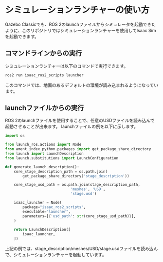 # シミュレーションランチャーの使い方

Gazebo Classicでも、ROS 2のlaunchファイルからシミュレータを起動できたように、このリポジトリではシミュレーションランチャーを使用してIsaac Simを起動できます。

## コマンドラインからの実行

シミュレーションランチャーは以下のコマンドで実行できます。

```bash
ros2 run isaac_ros2_scripts launcher
```

このコマンドでは、地面のあるデフォルトの環境が読み込まれるようになっています。

## launchファイルからの実行

ROS 2のlaunchファイルを使用することで、任意のUSDファイルを読み込んで起動させることが出来ます。
launchファイルの例を以下に示します。

```python
import os

from launch_ros.actions import Node
from ament_index_python.packages import get_package_share_directory
from launch import LaunchDescription
from launch.substitutions import LaunchConfiguration

def generate_launch_description():
    core_stage_description_path = os.path.join(
        get_package_share_directory('stage_description'))

    core_stage_usd_path = os.path.join(stage_description_path,
                              'meshes', 'USD',
                              'stage.usd')

    isaac_launcher = Node(
        package="isaac_ros2_scripts",
        executable="launcher",
        parameters=[{'usd_path': str(core_stage_usd_path)}],
    )
    
    return LaunchDescription([
        isaac_launcher,
    ])
```

上記の例では、stage_description/meshes/USD/stage.usdファイルを読み込んで、シミュレーションランチャーを起動しています。